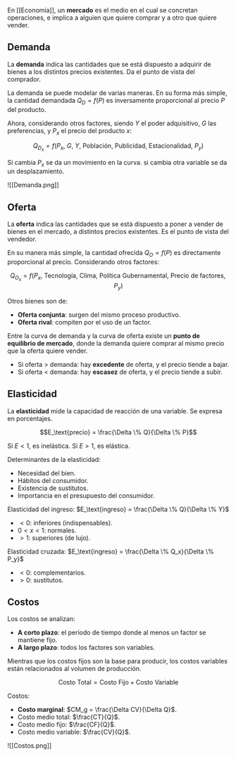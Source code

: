 En [[Economía]], un **mercado** es el medio en el cual se concretan operaciones, e implica a alguien que quiere comprar y a otro que quiere vender.

## Demanda

La **demanda** indica las cantidades que se está dispuesto a adquirir de bienes a los distintos precios existentes. Da el punto de vista del comprador.

La demanda se puede modelar de varias maneras. En su forma más simple, la cantidad demandada $Q_D=f(P)$ es inversamente proporcional al precio $P$ del producto.

Ahora, considerando otros factores, siendo $Y$ el poder adquisitivo, $G$ las preferencias, y $P_x$ el precio del producto $x$:

$$Q_{D_x} = f(P_x,\ G,\ Y,\ \text{Población},\ \text{Publicidad},\ \text{Estacionalidad},\ P_y)$$

Si cambia $P_x$ se da un movimiento en la curva. si cambia otra variable se da un desplazamiento.

![[Demanda.png]]

## Oferta

La **oferta** indica las cantidades que se está dispuesto a poner a vender de bienes en el mercado, a distintos precios existentes. Es el punto de vista del vendedor.

En su manera más simple, la cantidad ofrecida $Q_O=f(P)$ es directamente proporcional al precio. Considerando otros factores:

$$Q_{O_x}=f(P_x,\ \text{Tecnología},\ \text{Clima},\ \text{Política Gubernamental},\ \text{Precio de factores}, P_y)$$

Otros bienes son de:

- **Oferta conjunta**: surgen del mismo proceso productivo.
- **Oferta rival**: compiten por el uso de un factor.

Entre la curva de demanda y la curva de oferta existe un **punto de equilibrio de mercado**, donde la demanda quiere comprar al mismo precio que la oferta quiere vender.

- Si oferta $\gt$ demanda: hay **excedente** de oferta, y el precio tiende a bajar.
- Si oferta $\lt$ demanda: hay **escasez** de oferta, y el precio tiende a subir.

## Elasticidad

La **elasticidad** mide la capacidad de reacción de una variable. Se expresa en porcentajes.

$$E_\text{precio} = \frac{\Delta \% Q}{\Delta \% P}$$

Si $E\lt 1$, es inelástica. Si $E\gt1$, es elástica.

Determinantes de la elasticidad:

- Necesidad del bien.
- Hábitos del consumidor.
- Existencia de sustitutos.
- Importancia en el presupuesto del consumidor.

Elasticidad del ingreso: $E_\text{ingreso} = \frac{\Delta \% Q}{\Delta \% Y}$

- $\lt 0$: inferiores (indispensables).
- $0\lt x \lt 1$: normales.
- $\gt 1$: superiores (de lujo).

Elasticidad cruzada: $E_\text{ingreso} = \frac{\Delta \% Q_x}{\Delta \% P_y}$

- $\lt 0$: complementarios.
- $\gt 0$: sustitutos.

## Costos

Los costos se analizan:

- **A corto plazo**: el período de tiempo donde al menos un factor se mantiene fijo.
- **A largo plazo**: todos los factores son variables.

Mientras que los costos fijos son la base para producir, los costos variables están relacionados al volumen de producción.

$$\text{Costo Total} = \text{Costo Fijo} + \text{Costo Variable}$$

Costos:

- **Costo marginal**: $CM_g = \frac{\Delta CV}{\Delta Q}$.
- Costo medio total: $\frac{CT}{Q}$.
- Costo medio fijo: $\frac{CF}{Q}$.
- Costo medio variable: $\frac{CV}{Q}$.

![[Costos.png]]
